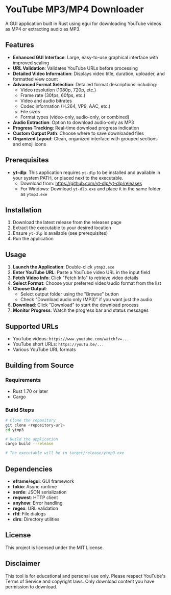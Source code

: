 # YouTube MP3/MP4 Downloader

A GUI application built in Rust using egui for downloading YouTube videos as MP4 or extracting audio as MP3.

## Features

- **Enhanced GUI Interface**: Large, easy-to-use graphical interface with improved scaling
- **URL Validation**: Validates YouTube URLs before processing
- **Detailed Video Information**: Displays video title, duration, uploader, and formatted view count
- **Advanced Format Selection**: Detailed format descriptions including:
  - Video resolution (1080p, 720p, etc.)
  - Frame rate (30fps, 60fps, etc.)
  - Video and audio bitrates
  - Codec information (H.264, VP9, AAC, etc.)
  - File sizes
  - Format types (video-only, audio-only, or combined)
- **Audio Extraction**: Option to download audio-only as MP3
- **Progress Tracking**: Real-time download progress indication
- **Custom Output Path**: Choose where to save downloaded files
- **Organized Layout**: Clean, organized interface with grouped sections and emoji icons

## Prerequisites

- **yt-dlp**: This application requires `yt-dlp` to be installed and available in your system PATH, or placed next to the executable.
  - Download from: https://github.com/yt-dlp/yt-dlp/releases
  - For Windows: Download `yt-dlp.exe` and place it in the same folder as `ytmp3.exe`

## Installation

1. Download the latest release from the releases page
2. Extract the executable to your desired location
3. Ensure `yt-dlp` is available (see prerequisites)
4. Run the application

## Usage

1. **Launch the Application**: Double-click `ytmp3.exe`
2. **Enter YouTube URL**: Paste a YouTube video URL in the input field
3. **Fetch Video Info**: Click "Fetch Info" to retrieve video details
4. **Select Format**: Choose your preferred video/audio format from the list
5. **Choose Output**: 
   - Select output folder using the "Browse" button
   - Check "Download audio only (MP3)" if you want just the audio
6. **Download**: Click "Download" to start the download process
7. **Monitor Progress**: Watch the progress bar and status messages

## Supported URLs

- YouTube videos: `https://www.youtube.com/watch?v=...`
- YouTube short URLs: `https://youtu.be/...`
- Various YouTube URL formats

## Building from Source

### Requirements

- Rust 1.70 or later
- Cargo

### Build Steps

```bash
# Clone the repository
git clone <repository-url>
cd ytmp3

# Build the application
cargo build --release

# The executable will be in target/release/ytmp3.exe
```

## Dependencies

- **eframe/egui**: GUI framework
- **tokio**: Async runtime
- **serde**: JSON serialization
- **reqwest**: HTTP client
- **anyhow**: Error handling
- **regex**: URL validation
- **rfd**: File dialogs
- **dirs**: Directory utilities

## License

This project is licensed under the MIT License.

## Disclaimer

This tool is for educational and personal use only. Please respect YouTube's Terms of Service and copyright laws. Only download content you have permission to download. 